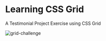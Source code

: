 # Learning CSS Grid

A Testimonial Project Exercise using CSS Grid

![grid-challenge](https://user-images.githubusercontent.com/85868026/169616380-2e295d3d-fe92-4e34-97ec-a1ad8bc63ece.png)
